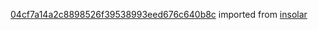 [04cf7a14a2c8898526f39538993eed676c640b8c](https://github.com/insolar/insolar/commit/04cf7a14a2c8898526f39538993eed676c640b8c) imported from [insolar](https://github.com/insolar/insolar)

